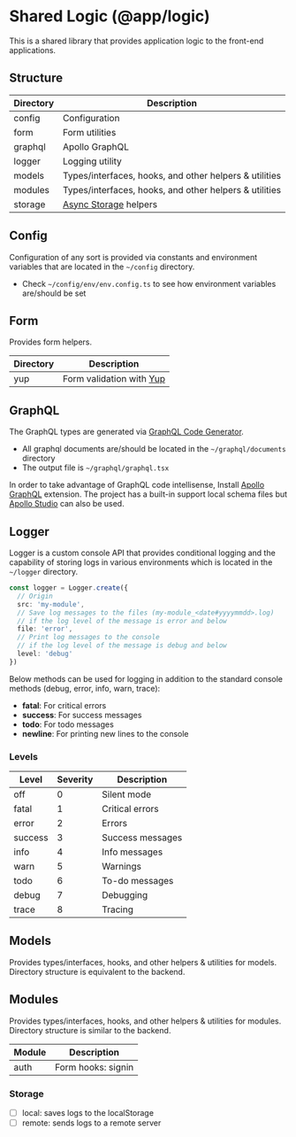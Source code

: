 # Shared Logic (@app/logic)

This is a shared library that provides application logic to the front-end applications.

## Structure

| Directory | Description                                                                      |
| --------- | -------------------------------------------------------------------------------- |
| config    | Configuration                                                                    |
| form      | Form utilities                                                                   |
| graphql   | Apollo GraphQL                                                                   |
| logger    | Logging utility                                                                  |
| models    | Types/interfaces, hooks, and other helpers & utilities                           |
| modules   | Types/interfaces, hooks, and other helpers & utilities                           |
| storage   | [Async Storage](https://react-native-community.github.io/async-storage/) helpers |

## Config

Configuration of any sort is provided via constants and environment variables that are located in the `~/config` directory.

- Check `~/config/env/env.config.ts` to see how environment variables are/should be set

## Form

Provides form helpers.

| Directory | Description                                                |
| --------- | ---------------------------------------------------------- |
| yup       | Form validation with [Yup](https://github.com/jquense/yup) |

## GraphQL

The GraphQL types are generated via [GraphQL Code Generator](https://graphql-code-generator.com/).

- All graphql documents are/should be located in the `~/graphql/documents` directory
- The output file is `~/graphql/graphql.tsx`

In order to take advantage of GraphQL code intellisense, Install [Apollo GraphQL](https://marketplace.visualstudio.com/items?itemName=apollographql.vscode-apollo) extension. The project has a built-in support local schema files but [Apollo Studio](https://studio.apollographql.com/) can also be used.

## Logger

Logger is a custom console API that provides conditional logging and the capability of storing logs in various environments which is located in the `~/logger` directory.

```ts
const logger = Logger.create({
  // Origin
  src: 'my-module',
  // Save log messages to the files (my-module_<date#yyyymmdd>.log)
  // if the log level of the message is error and below
  file: 'error',
  // Print log messages to the console
  // if the log level of the message is debug and below
  level: 'debug'
})
```

Below methods can be used for logging in addition to the standard console methods (debug, error, info, warn, trace):

- **fatal**: For critical errors
- **success**: For success messages
- **todo**: For todo messages
- **newline**: For printing new lines to the console

### Levels

| Level   | Severity | Description      |
| ------- | -------- | ---------------- |
| off     | 0        | Silent mode      |
| fatal   | 1        | Critical errors  |
| error   | 2        | Errors           |
| success | 3        | Success messages |
| info    | 4        | Info messages    |
| warn    | 5        | Warnings         |
| todo    | 6        | To-do messages   |
| debug   | 7        | Debugging        |
| trace   | 8        | Tracing          |

## Models

Provides types/interfaces, hooks, and other helpers & utilities for models. Directory structure is equivalent to the backend.

## Modules

Provides types/interfaces, hooks, and other helpers & utilities for modules. Directory structure is similar to the backend.

| Module | Description        |
| ------ | ------------------ |
| auth   | Form hooks: signin |

### Storage

- [ ] local: saves logs to the localStorage
- [ ] remote: sends logs to a remote server
